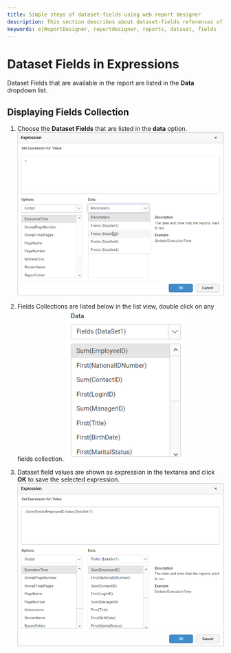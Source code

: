 ```yaml
---
title: Simple steps of dataset-fields using web report designer
description: This section describes about dataset-fields references of expression using the Bold Report Designer.
keywords: ejReportDesigner, reportdesigner, reports, dataset, fields
---
```


# Dataset Fields in Expressions

Dataset Fields that are available in the report are listed in the **Data** dropdown list.

## Displaying Fields Collection

1. Choose the **Dataset Fields** that are listed in the **data** option.
![list-of-dataset-fields](/static/assets/on-premise/images/report-designer/compose-report/expressions/dataset-fields-listed.png)

2. Fields Collections are listed below in the list view, double click on any fields collection.
![field collection in list view](/static/assets/on-premise/images/report-designer/compose-report/expressions/field-collection-list.png)

3. Dataset field values are shown as expression in the textarea and click **OK** to save the selected expression.
![field collection in list view](/static/assets/on-premise/images/report-designer/compose-report/expressions/selected-expression.png)
